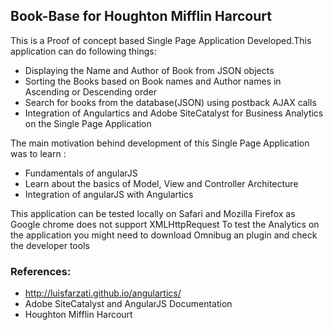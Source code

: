 ## Book-Base for Houghton Mifflin Harcourt

This is a Proof of concept based Single Page Application Developed.This application can do following things:
* Displaying the Name and Author of Book from JSON objects
* Sorting the Books based on Book names and Author names in Ascending or Descending order
* Search for books from the database(JSON) using postback AJAX calls
* Integration of Angulartics and Adobe SiteCatalyst for Business Analytics on the Single Page Application

The main motivation behind development of this Single Page Application was to learn :
* Fundamentals of angularJS
*  Learn about the basics of Model, View and Controller Architecture
* Integration of angularJS with Angulartics

This application can be tested locally on Safari and Mozilla Firefox as Google chrome does not support XMLHttpRequest
To test the Analytics on the application you might need to download Omnibug an plugin and check the developer tools 

### References:
* http://luisfarzati.github.io/angulartics/
* Adobe SiteCatalyst and AngularJS Documentation
* Houghton Mifflin Harcourt
 
